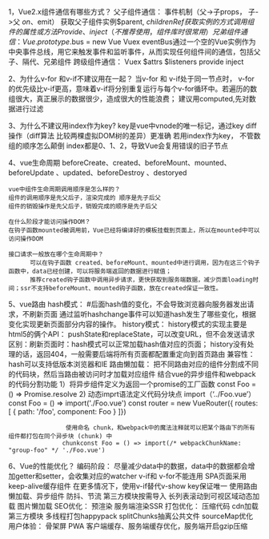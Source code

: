 1，Vue2.x组件通信有哪些方式？
  父子组件通信： 
        事件机制（父->子props， 子->父 $on 、$emit）
        获取父子组件实例$parent, $children
        Ref获取实例的方式调用组件的属性或方法
        Provide、inject（不推荐使用，组件库时很常用）
  兄弟组件通信：
        Vue.prototype.$bus = new Vue
        Vuex
        eventBus通过一个空的Vue实例作为中央事件总线，用它来触发事件和监听事件，从而实现任何组件间的通信，包括父子、隔代、兄弟组件
 跨级组件通信：
   Vuex
   $attrs   $listeners 
   provide inject 

2、为什么v-for 和v-if不建议用在一起？
      当v-for 和 v-if处于同一节点时， v-for的优先级比v-if更高，意味着v-if将分别重复运行与每个v-for循环中。若遍历的数组很大，真正展示的数据很少，造成很大的性能浪费；
      建议用computed,先对数据进行过滤

3、为什么不建议用index作为key?
    key是vue中vnode的唯一标记，通过key diff操作（diff算法 比较两棵虚拟DOM树的差异）更准确
    若用index作为key， 不管数组的顺序怎么颠倒 index都是0、1、2，导致Vue会复用错误的旧子节点

4、vue生命周期
    beforeCreate、created、beforeMount、mounted、beforeUpdate 、updated、beforeDestroy 、destoryed 

    vue中组件生命周期调用顺序是怎么样的？
    组件的调用顺序是先父后子，渲染完成的 顺序是先子后父
    组件的销毁操作是先父后子，销毁完成的顺序是先子后父

    在什么阶段才能访问操作DOM？
    在钩子函数mounted被调用前，Vue已经将编译好的模板挂载到页面上，所以在mounted中可以访问操作DOM

    接口请求一般放在哪个生命周期中？
          可以在钩子函数 created、beforeMount、mounted中进行调用，因为在这三个钩子函数中，data已经创建，可以将服务端返回的数据进行赋值；
          推荐created钩子函数中调用异步请求，更快获取到服务端数据，减少页面loading时间；ssr不支持beforeMount、mounted钩子函数，放在created保证一致性。


5、vue路由
           hash模式：
                  #后面hash值的变化，不会导致浏览器向服务器发出请求，不刷新页面
                  通过监听hashchange事件可以知道hash发生了哪些变化，根据变化实现更新页面部分内容的操作。
            history模式：
                 history模式的实现主要是html5的俩个API： pushState和replaceState，可以改变URL，但不会发送请求
            区别：刷新页面时：hash模式可以正常加载hash值对应的页面；
                        history没有处理的话，返回404，一般需要后端将所有页面都配置重定向到首页路由
                        兼容性：hash可以支持低版本浏览器和IE
            路由懒加载：
                 把不同路由对应的组件分割成不同的代码块，然后当路由被访问时才加载对应组件
                 结合vue的异步组件和webpack的代码分割功能
                   1）将异步组件定义为返回一个promise的工厂函数 const Foo = () => Promise.resolve
                   2) 动态imprt语法定义代码分块点 import（‘../Foo.vue’）
                   const Foo = () => import('./Foo.vue') const router = new VueRouter({ routes: [ { path: '/foo', component: Foo } ]})

                    使用命名 chunk，和webpack中的魔法注释就可以把某个路由下的所有组件都打包在同个异步块 (chunk) 中
                   chunkconst Foo = () => import(/* webpackChunkName: "group-foo" */ './Foo.vue') 

6、Vue的性能优化？
        编码阶段：
              尽量减少data中的数据，data中的数据都会增加getter和setter，会收集对应的watcher
              v-if和 v-for不能连用
              SPA页面采用keep-alive缓存组件
              在更多情况下，使用v-if替代v-show
              key保证唯一
              使用路由懒加载、异步组件
              防抖、节流
              第三方模块按需导入
              长列表滚动到可视区域动态加载
              图片懒加载
        SEO优化：
             预渲染
             服务端渲染SSR 
        打包优化：
             压缩代码
             cdn加载第三方模块
             多线程打包happypack
             splitChunks抽离公共文件
             sourceMap优化
        用户体验：
            骨架屏
            PWA
            客户端缓存、服务端缓存优化，服务端开启gzip压缩
        
